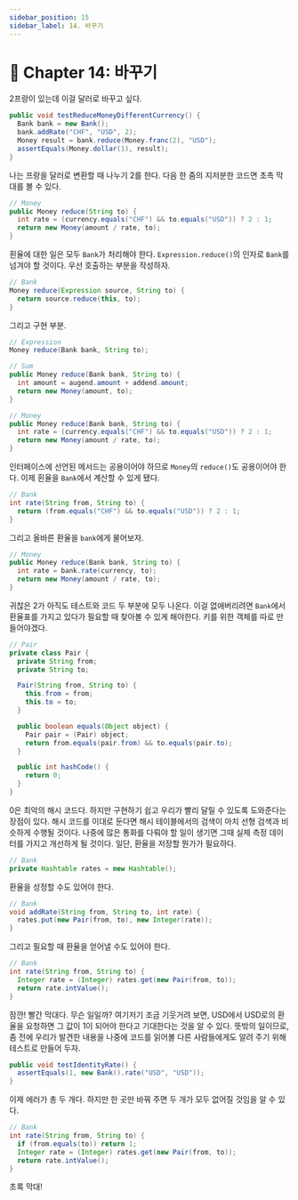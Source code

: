 ```yaml
---
sidebar_position: 15
sidebar_label: 14. 바꾸기
---
```


# 🌈 Chapter 14: 바꾸기
2프랑이 있는데 이걸 달러로 바꾸고 싶다.

```java
public void testReduceMoneyDifferentCurrency() {
  Bank bank = new Bank();
  bank.addRate("CHF", "USD", 2);
  Money result = bank.reduce(Money.franc(2), "USD");
  assertEquals(Money.dollar(1), result);
}
```

나는 프랑을 달러로 변환할 때 나누기 2를 한다. 다음 한 줌의 지저분한 코드면 초촉 막대를 볼 수 있다.

```java
// Money
public Money reduce(String to) {
  int rate = (currency.equals("CHF") && to.equals("USD")) ? 2 : 1;
  return new Money(amount / rate, to);
}
```

횐율에 대한 일은 모두 `Bank`가 처리해야 한다. `Expression.reduce()`의 인자로 `Bank`를 넘겨야 할 것이다. 우선 호출하는 부분을 작성하자.

```java
// Bank
Money reduce(Expression source, String to) {
  return source.reduce(this, to);
}
```

그리고 구현 부분.

```java
// Expression
Money reduce(Bank bank, String to);

// Sum
public Money reduce(Bank bank, String to) {
  int amount = augend.amount + addend.amount;
  return new Money(amount, to);
}

// Money
public Money reduce(Bank bank, String to) {
  int rate = (currency.equals("CHF") && to.equals("USD")) ? 2 : 1;
  return new Money(amount / rate, to);
}
```

인터페이스에 선언된 메서드는 공용이어야 하므로 `Money`의 `reduce()`도 공용이어야 한다. 이제 횐율을 `Bank`에서 계산할 수 있게 됐다.

```java
// Bank
int rate(String from, String to) {
  return (from.equals("CHF") && to.equals("USD")) ? 2 : 1;
}
```

그리고 올바른 환율을 `bank`에게 물어보자.

```java
// Money
public Money reduce(Bank bank, String to) {
  int rate = bank.rate(currency, to);
  return new Money(amount / rate, to);
}
```

귀찮은 2가 아직도 테스트와 코드 두 부분에 모두 나온다. 이걸 없애버리려면 `Bank`에서 환율표를 가지고 있다가 필요할 때 찾아볼 수 있게 해야한다. 키를 위한 객체를 따로 만들어야겠다.

```java
// Pair
private class Pair {
  private String from;
  private String to;

  Pair(String from, String to) {
    this.from = from;
    this.to = to;
  }

  public boolean equals(Object object) {
    Pair pair = (Pair) object;
    return from.equals(pair.from) && to.equals(pair.to);
  }

  public int hashCode() {
    return 0;
  }
}
```

0은 최악의 해시 코드다. 하지만 구현하기 쉽고 우리가 빨리 달릴 수 있도록 도와준다는 장점이 있다. 해시 코드를 이대로 둔다면 해시 테이블에서의 검색이 마치 선형 검색과 비슷하게 수행될 것이다. 나중에 많은 통화를 다뤄야 할 일이 생기면 그때 실제 측정 데이터를 가지고 개선하게 될 것이다. 일단, 환율을 저장할 뭔가가 필요하다.

```java
// Bank
private Hashtable rates = new Hashtable();
```

환율을 성정할 수도 있어야 한다.

```java
// Bank
void addRate(String from, String to, int rate) {
  rates.put(new Pair(from, to), new Integer(rate));
}
```

그리고 필요할 때 환율을 얻어낼 수도 있어야 한다.

```java
// Bank
int rate(String from, String to) {
  Integer rate = (Integer) rates.get(new Pair(from, to));
  return rate.intValue();
}
```

잠깐! 빨간 막대다. 무슨 일일까? 여기저기 조금 기웃거려 보면, USD에서 USD로의 환율을 요청하면 그 값이 1이 되어야 한다고 기대한다는 것을 알 수 있다. 뜻밖의 일이므로, 좀 전에 우리가 발견한 내용을 나중에 코드를 읽어볼 다른 사람들에게도 알려 주기 위해 테스트로 만들어 두자.

```java
public void testIdentityRate() {
  assertEquals(1, new Bank().rate("USD", "USD"));
}
```

이제 에러가 총 두 개다. 하지만 한 곳만 바꿔 주면 두 개가 모두 없어질 것임을 알 수 있다.

```java
// Bank
int rate(String from, String to) {
  if (from.equals(to)) return 1;
  Integer rate = (Integer) rates.get(new Pair(from, to));
  return rate.intValue();
}
```

초록 막대!
